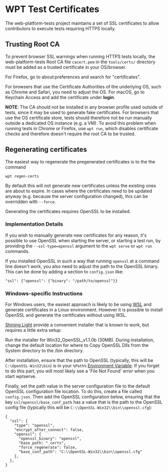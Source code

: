 # WPT Test Certificates

The web-platform-tests project maintains a set of SSL certificates to allow
contributors to execute tests requiring HTTPS locally.

## Trusting Root CA

To prevent browser SSL warnings when running HTTPS tests locally, the
web-platform-tests Root CA file `cacert.pem` in the `tools/certs/` directory
must be added as a trusted certificate in your OS/browser.

For Firefox, go to about:preferences and search for "certificates".

For browsers that use the Certificate Authorities of the underlying OS, such as
Chrome and Safari, you need to adjust the OS. For macOS, go to Keychain Access
and add the certificate under **login**.

**NOTE**: The CA should not be installed in any browser profile used
outside of tests, since it may be used to generate fake
certificates. For browsers that use the OS certificate store, tests
should therefore not be run manually outside a dedicated OS instance
(e.g. a VM). To avoid this problem when running tests in Chrome or
Firefox, use `wpt run`, which disables certificate checks and therefore
doesn't require the root CA to be trusted.

## Regenerating certificates

The easiest way to regenerate the pregenerated certificates is to the
the command

```
wpt regen-certs
```

By default this will not generate new certificates unless the existing
ones are about to expire. In cases where the certificates need to be
updated anyway (e.g. because the server configuration changed), this
can be overridden with `--force`.

Generating the certificates requires OpenSSL to be installed.

### Implementation Details

If you wish to manually generate new certificates for any reason, it's
possible to use OpenSSL when starting the server, or starting a test
run, by providing the `--ssl-type=openssl` argument to the `wpt serve`
or `wpt run` commands.

If you installed OpenSSL in such a way that running `openssl` at a
command line doesn't work, you also need to adjust the path to the
OpenSSL binary. This can be done by adding a section to `config.json`
like:

```
"ssl": {"openssl": {"binary": "/path/to/openssl"}}
```

### Windows-specific Instructions

For Windows users, the easiest approach is likely to be using
[WSL](https://docs.microsoft.com/en-us/windows/wsl/) and generate
certificates in a Linux environment. However it is possible to install
OpenSSL and generate the certificates without using WSL.

[Shining Light](https://slproweb.com/products/Win32OpenSSL.html)
provide a convenient installer that is known to work, but requires a
little extra setup:

Run the installer for Win32_OpenSSL_v1.1.0b (30MB). During installation,
change the default location for where to Copy OpenSSL Dlls from the
System directory to the /bin directory.

After installation, ensure that the path to OpenSSL (typically,
this will be `C:\OpenSSL-Win32\bin`) is in your `%Path%`
[Environment Variable](http://www.computerhope.com/issues/ch000549.htm).
If you forget to do this part, you will most likely see a 'File Not Found'
error when you start wptserve.

Finally, set the path value in the server configuration file to the
default OpenSSL configuration file location. To do this, create a file
called `config.json`.  Then add the OpenSSL configuration below,
ensuring that the key `ssl/openssl/base_conf_path` has a value that is
the path to the OpenSSL config file (typically this will be
`C:\\OpenSSL-Win32\\bin\\openssl.cfg`):

```
{
  "ssl": {
    "type": "openssl",
    "encrypt_after_connect": false,
    "openssl": {
      "openssl_binary": "openssl",
      "base_path: "_certs",
      "force_regenerate": false,
      "base_conf_path": "C:\\OpenSSL-Win32\\bin\\openssl.cfg"
    },
  },
}
```
